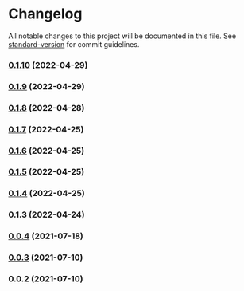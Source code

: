 # Changelog

All notable changes to this project will be documented in this file. See [standard-version](https://github.com/conventional-changelog/standard-version) for commit guidelines.

### [0.1.10](https://github.com/srclaunch/a11y/compare/v0.1.9...v0.1.10) (2022-04-29)

### [0.1.9](https://github.com/srclaunch/a11y/compare/v0.1.8...v0.1.9) (2022-04-29)

### [0.1.8](https://github.com/srclaunch/a11y/compare/v0.1.7...v0.1.8) (2022-04-28)

### [0.1.7](https://github.com/srclaunch/a11y/compare/v0.1.6...v0.1.7) (2022-04-25)

### [0.1.6](https://github.com/srclaunch/a11y/compare/v0.1.5...v0.1.6) (2022-04-25)

### [0.1.5](https://github.com/srclaunch/a11y/compare/v0.1.4...v0.1.5) (2022-04-25)

### [0.1.4](https://github.com/srclaunch/a11y/compare/v0.1.3...v0.1.4) (2022-04-25)

### 0.1.3 (2022-04-24)

### [0.0.4](https://github.com/srclaunch/a11y/compare/v0.0.3...v0.0.4) (2021-07-18)

### [0.0.3](https://github.com/srclaunch/a11y/compare/v0.0.2...v0.0.3) (2021-07-10)

### 0.0.2 (2021-07-10)
